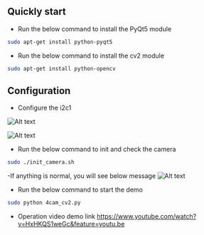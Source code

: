 ## Quickly start
  - Run the below command to install the PyQt5 module
  ```Bash
  sudo apt-get install python-pyqt5
  ```
  - Run the below command to install the cv2 module
  ```Bash
  sudo apt-get install python-opencv
  ```

## Configuration
- Configure the i2c1 

![Alt text](https://github.com/ArduCAM/RaspberryPi/blob/master/data/cfg_i2c1_1.png)

![Alt text](https://github.com/ArduCAM/RaspberryPi/blob/master/data/cfg_i2c1_2.png)

- Run the below command to init and check the camera
```Bash
sudo ./init_camera.sh
```
-If anything is normal, you will see below message
![Alt text](https://github.com/ArduCAM/RaspberryPi/blob/master/data/check_msg.png)

- Run the below command to start the demo
```Bash
sudo python 4cam_cv2.py
```
- Operation video demo link
 https://www.youtube.com/watch?v=HxHKQS1weGc&feature=youtu.be
  
